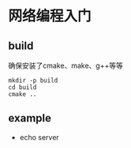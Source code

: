 # 网络编程入门

## build
确保安装了cmake、make、g++等等

```
mkdir -p build
cd build
cmake ..
```

## example

- echo server
